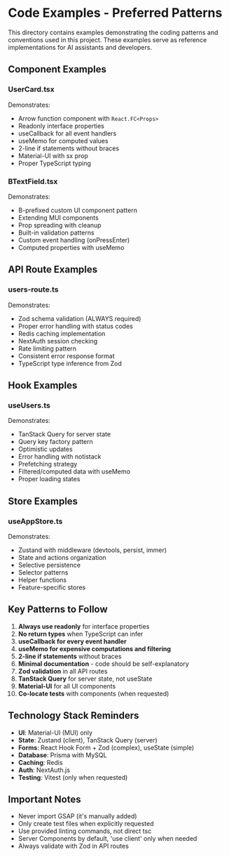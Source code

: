 # Code Examples - Preferred Patterns

This directory contains examples demonstrating the coding patterns and conventions used in this project. These examples serve as reference implementations for AI assistants and developers.

## Component Examples

### UserCard.tsx
Demonstrates:
- Arrow function component with `React.FC<Props>`
- Readonly interface properties
- useCallback for all event handlers
- useMemo for computed values
- 2-line if statements without braces
- Material-UI with sx prop
- Proper TypeScript typing

### BTextField.tsx
Demonstrates:
- B-prefixed custom UI component pattern
- Extending MUI components
- Prop spreading with cleanup
- Built-in validation patterns
- Custom event handling (onPressEnter)
- Computed properties with useMemo

## API Route Examples

### users-route.ts
Demonstrates:
- Zod schema validation (ALWAYS required)
- Proper error handling with status codes
- Redis caching implementation
- NextAuth session checking
- Rate limiting pattern
- Consistent error response format
- TypeScript type inference from Zod

## Hook Examples

### useUsers.ts
Demonstrates:
- TanStack Query for server state
- Query key factory pattern
- Optimistic updates
- Error handling with notistack
- Prefetching strategy
- Filtered/computed data with useMemo
- Proper loading states

## Store Examples

### useAppStore.ts
Demonstrates:
- Zustand with middleware (devtools, persist, immer)
- State and actions organization
- Selective persistence
- Selector patterns
- Helper functions
- Feature-specific stores

## Key Patterns to Follow

1. **Always use readonly** for interface properties
2. **No return types** when TypeScript can infer
3. **useCallback for every event handler**
4. **useMemo for expensive computations and filtering**
5. **2-line if statements** without braces
6. **Minimal documentation** - code should be self-explanatory
7. **Zod validation** in all API routes
8. **TanStack Query** for server state, not useState
9. **Material-UI** for all UI components
10. **Co-locate tests** with components (when requested)

## Technology Stack Reminders

- **UI**: Material-UI (MUI) only
- **State**: Zustand (client), TanStack Query (server)
- **Forms**: React Hook Form + Zod (complex), useState (simple)
- **Database**: Prisma with MySQL
- **Caching**: Redis
- **Auth**: NextAuth.js
- **Testing**: Vitest (only when requested)

## Important Notes

- Never import GSAP (it's manually added)
- Only create test files when explicitly requested
- Use provided linting commands, not direct tsc
- Server Components by default, 'use client' only when needed
- Always validate with Zod in API routes